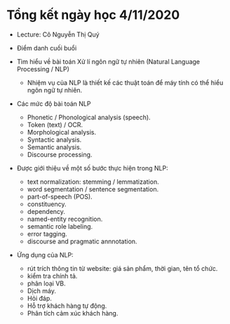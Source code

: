 # Tổng kết ngày học 4/11/2020

- Lecture: Cô Nguyễn Thị Quý

- Điểm danh cuối buổi

- Tìm hiểu về bài toán Xử lí ngôn ngữ tự nhiên (Natural Language Processing / NLP)
  - Nhiệm vụ của NLP là thiết kế các thuật toán để máy tính có thể hiểu ngôn ngữ tự nhiên.
  
- Các mức độ bài toán NLP
  - Phonetic / Phonological analysis (speech).
  - Token (text) / OCR.
  - Morphological analysis.
  - Syntactic analysis.
  - Semantic analysis.
  - Discourse processing.
  
- Được giới thiệu về một số bước thực hiện trong NLP:
  - text normalization: stemming / lemmatization.
  - word segmentation / sentence segmentation.
  - part-of-speech (POS).
  - constituency.
  - dependency.
  - named-entity recognition.
  - semantic role labeling.
  - error tagging.
  - discourse and pragmatic annnotation.
  
- Ứng dụng của NLP:
  - rút trích thông tin từ website: giá sản phẩm, thời gian, tên tổ chức.
  - kiểm tra chính tả.
  - phân loại VB.
  - Dịch máy.
  - Hỏi đáp.
  - Hỗ trợ khách hàng tự động.
  - Phân tích cảm xúc khách hàng.
